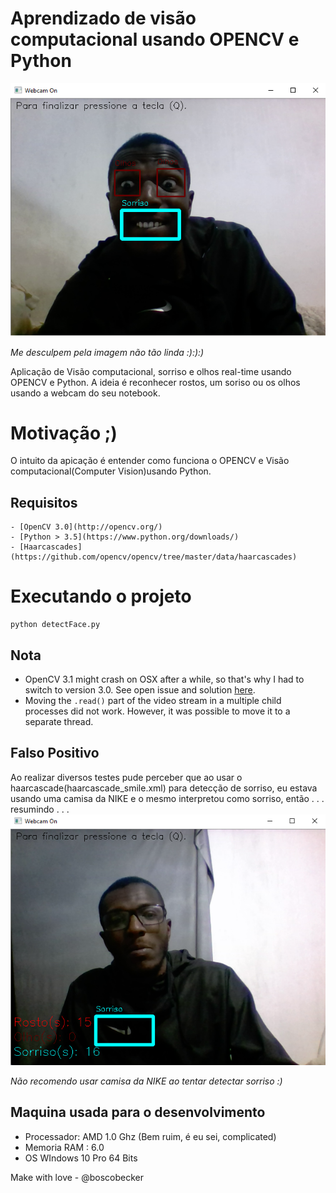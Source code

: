 # Aprendizado de visão computacional  usando OPENCV e Python
![Screenshot](image/screenshotCV.png)

*Me desculpem pela imagem não tão linda :):):)*

Aplicação de Visão computacional, sorriso e olhos real-time usando OPENCV e Python. A ideia é reconhecer rostos, um soriso ou os olhos usando a webcam do seu notebook.

# Motivação ;)

O intuito da apicação é entender como funciona o OPENCV e Visão computacional(Computer Vision)usando Python.

## Requisitos
    - [OpenCV 3.0](http://opencv.org/)
    - [Python > 3.5](https://www.python.org/downloads/)
    - [Haarcascades](https://github.com/opencv/opencv/tree/master/data/haarcascades)


# Executando o projeto
```
python detectFace.py
```

## Nota
- OpenCV 3.1 might crash on OSX after a while, so that's why I had to switch to version 3.0. See open issue and solution [here](https://github.com/opencv/opencv/issues/5874).
- Moving the `.read()` part of the video stream in a multiple child processes did not work. However, it was possible to move it to a separate thread.

## Falso Positivo
Ao realizar diversos testes pude perceber que ao usar o haarcascade(haarcascade_smile.xml) para detecção de sorriso, 
eu estava usando uma camisa da NIKE e o mesmo interpretou como sorriso, então . . . resumindo . . .
 ![Screenshot](image/screenshotCVFalsoPositivo.png)
 
 *Não recomendo usar camisa da NIKE ao tentar detectar sorriso :)*


## Maquina usada para o desenvolvimento
* Processador: AMD 1.0 Ghz (Bem ruim, é eu sei, complicated)
* Memoria RAM : 6.0 
* OS WIndows 10 Pro 64 Bits

Make with love - @boscobecker
